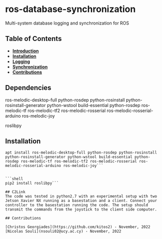 # ros-database-synchronization
Multi-system database logging and synchronization for ROS

## Table of Contents

- **[Introduction](#Dependencies)**<br>
- **[Installation](#Installation)**<br>
- **[Logging](#Logging)**<br>
- **[Synchronization](#Synchronization)**<br>
- **[Contributions](#Contributions)**<br>

## Dependencies
ros-melodic-desktop-full
python-rosdep 
python-rosinstall 
python-rosinstall-generator 
python-wstool 
build-essential 
python-rosdep
ros-melodic-tf ros-melodic-tf2
ros-melodic-rosserial 
ros-melodic-rosserial-arduino
ros-melodic-joy

roslibpy

## Installation
```shell
apt install ros-melodic-desktop-full python-rosdep python-rosinstall python-rosinstall-generator python-wstool build-essential python-rosdep ros-melodic-tf ros-melodic-tf2 ros-melodic-rosserial ros-melodic-rosserial-arduino ros-melodic-joy```


```shell
pip2 install roslibpy```

## C2Link
The code was tested in python2.7 with an experimental setup with two Jetson Xavier NX running as a basestation and a client. Connect your controller to the basestation running the code. The setup should transmit the commands from the joystick to the client side computer.

## Contributions

[Christos Georgiades](https://github.com/kitos2) - November, 2022
[Nicolas Souli](nsouli02@ucy.ac.cy) - November, 2022
